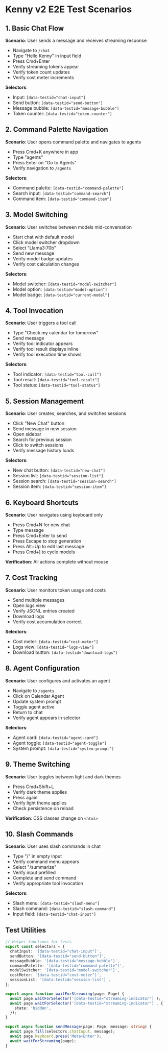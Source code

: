 # Kenny v2 E2E Test Scenarios

## 1. Basic Chat Flow
**Scenario**: User sends a message and receives streaming response
- Navigate to `/chat`
- Type "Hello Kenny" in input field
- Press Cmd+Enter
- Verify streaming tokens appear
- Verify token count updates
- Verify cost meter increments

**Selectors**:
- Input: `[data-testid="chat-input"]`
- Send button: `[data-testid="send-button"]`
- Message bubble: `[data-testid="message-bubble"]`
- Token counter: `[data-testid="token-counter"]`

## 2. Command Palette Navigation
**Scenario**: User opens command palette and navigates to agents
- Press Cmd+K anywhere in app
- Type "agents"
- Press Enter on "Go to Agents"
- Verify navigation to `/agents`

**Selectors**:
- Command palette: `[data-testid="command-palette"]`
- Search input: `[data-testid="command-search"]`
- Command item: `[data-testid="command-item"]`

## 3. Model Switching
**Scenario**: User switches between models mid-conversation
- Start chat with default model
- Click model switcher dropdown
- Select "Llama3:70b"
- Send new message
- Verify model badge updates
- Verify cost calculation changes

**Selectors**:
- Model switcher: `[data-testid="model-switcher"]`
- Model option: `[data-testid="model-option"]`
- Model badge: `[data-testid="current-model"]`

## 4. Tool Invocation
**Scenario**: User triggers a tool call
- Type "Check my calendar for tomorrow"
- Send message
- Verify tool indicator appears
- Verify tool result displays inline
- Verify tool execution time shows

**Selectors**:
- Tool indicator: `[data-testid="tool-call"]`
- Tool result: `[data-testid="tool-result"]`
- Tool status: `[data-testid="tool-status"]`

## 5. Session Management
**Scenario**: User creates, searches, and switches sessions
- Click "New Chat" button
- Send message in new session
- Open sidebar
- Search for previous session
- Click to switch sessions
- Verify message history loads

**Selectors**:
- New chat button: `[data-testid="new-chat"]`
- Session list: `[data-testid="session-list"]`
- Session search: `[data-testid="session-search"]`
- Session item: `[data-testid="session-item"]`

## 6. Keyboard Shortcuts
**Scenario**: User navigates using keyboard only
- Press Cmd+N for new chat
- Type message
- Press Cmd+Enter to send
- Press Escape to stop generation
- Press Alt+Up to edit last message
- Press Cmd+] to cycle models

**Verification**: All actions complete without mouse

## 7. Cost Tracking
**Scenario**: User monitors token usage and costs
- Send multiple messages
- Open logs view
- Verify JSONL entries created
- Download logs
- Verify cost accumulation correct

**Selectors**:
- Cost meter: `[data-testid="cost-meter"]`
- Logs view: `[data-testid="logs-view"]`
- Download button: `[data-testid="download-logs"]`

## 8. Agent Configuration
**Scenario**: User configures and activates an agent
- Navigate to `/agents`
- Click on Calendar Agent
- Update system prompt
- Toggle agent active
- Return to chat
- Verify agent appears in selector

**Selectors**:
- Agent card: `[data-testid="agent-card"]`
- Agent toggle: `[data-testid="agent-toggle"]`
- System prompt: `[data-testid="system-prompt"]`

## 9. Theme Switching
**Scenario**: User toggles between light and dark themes
- Press Cmd+Shift+L
- Verify dark theme applies
- Press again
- Verify light theme applies
- Check persistence on reload

**Verification**: CSS classes change on `<html>`

## 10. Slash Commands
**Scenario**: User uses slash commands in chat
- Type "/" in empty input
- Verify command menu appears
- Select "/summarize"
- Verify input prefilled
- Complete and send command
- Verify appropriate tool invocation

**Selectors**:
- Slash menu: `[data-testid="slash-menu"]`
- Slash command: `[data-testid="slash-command"]`
- Input field: `[data-testid="chat-input"]`

## Test Utilities

```typescript
// Helper functions for tests
export const selectors = {
  chatInput: '[data-testid="chat-input"]',
  sendButton: '[data-testid="send-button"]',
  messageBubble: '[data-testid="message-bubble"]',
  commandPalette: '[data-testid="command-palette"]',
  modelSwitcher: '[data-testid="model-switcher"]',
  costMeter: '[data-testid="cost-meter"]',
  sessionList: '[data-testid="session-list"]',
};

export async function waitForStreaming(page: Page) {
  await page.waitForSelector('[data-testid="streaming-indicator"]');
  await page.waitForSelector('[data-testid="streaming-indicator"]', {
    state: 'hidden',
  });
}

export async function sendMessage(page: Page, message: string) {
  await page.fill(selectors.chatInput, message);
  await page.keyboard.press('Meta+Enter');
  await waitForStreaming(page);
}
```